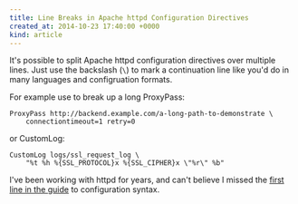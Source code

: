 ```yaml
---
title: Line Breaks in Apache httpd Configuration Directives
created_at: 2014-10-23 17:40:00 +0000
kind: article
---
```


It's possible to split Apache httpd configuration directives over multiple
lines. Just use the backslash (`\`) to mark a continuation line like you'd do
in many languages and configruation formats.

For example use to break up a long ProxyPass:

    ProxyPass http://backend.example.com/a-long-path-to-demonstrate \
        connectiontimeout=1 retry=0

or CustomLog:

    CustomLog logs/ssl_request_log \
        "%t %h %{SSL_PROTOCOL}x %{SSL_CIPHER}x \"%r\" %b"


I've been working with httpd for years, and can't believe I missed the [first
line in the guide](http://httpd.apache.org/docs/2.4/configuring.html#syntax) to
configuration syntax.
